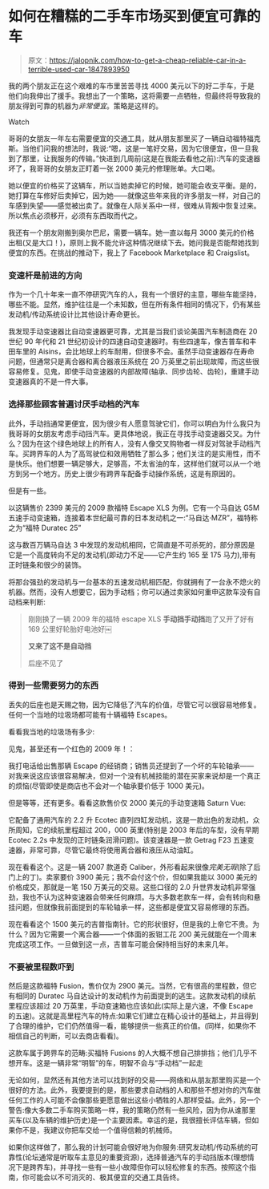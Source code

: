 # 如何在糟糕的二手车市场买到便宜可靠的车

> 原文：<https://jalopnik.com/how-to-get-a-cheap-reliable-car-in-a-terrible-used-car-1847893950>

我的两个朋友正在这个艰难的车市里苦苦寻找 4000 美元以下的好二手车，于是他们向我伸出了援手。我想出了一个策略，这将需要一点牺牲，但最终将导致我的朋友得到可靠的机器为*非常便宜*。策略是这样的。

Watch

哥哥的女朋友一年左右需要便宜的交通工具，就从朋友那里买了一辆自动福特福克斯。当他们问我的想法时，我说:“嗯，这是一笔好交易，因为它很便宜，但一旦我到了那里，让我服务的传输。”快进到几周前(这是在我能去看他之前):汽车的变速器坏了，我哥哥的女朋友正盯着一张 2000 美元的修理账单。大口喝。

她以便宜的价格买了这辆车，所以当她卖掉它的时候，她可能会收支平衡。是的，她打算在车修好后卖掉它，因为她——就像这些年来我的许多朋友一样，对自己的车感到失望——感觉被出卖了。就像在人际关系中一样，很难从背叛中恢复过来。所以焦点必须移开，必须有东西取而代之。

我还有一个朋友刚搬到奥尔巴尼，需要一辆车。她一直以每月 3000 美元的价格出租(又是大口！)，原则上我不能允许这种情况继续下去。她问我是否能帮她找到便宜的东西。在挑战的推动下，我上了 Facebook Marketplace 和 Craigslist。

### **变速杆是前进的方向**

作为一个几十年来一直不停研究汽车的人，我有一个很好的主意，哪些车能坚持，哪些不能。显然，维护往往是一个未知数，但在所有条件相同的情况下，仍有某些发动机/传动系统设计比其他设计寿命更长。

我发现手动变速器比自动变速器更可靠，尤其是当我们谈论美国汽车制造商在 20 世纪 90 年代和 21 世纪初设计的四速自动变速器时。有些四速车，像吉普车和丰田车里的 Aisins，会比地球上的车耐用，但很多不会。虽然手动变速器存在寿命问题，但通常只是离合器和离合器液压系统在 20 万英里之前出现故障，而这些很容易修复。见鬼，即使手动变速器的内部故障(轴承、同步齿轮、齿轮)，重建手动变速器真的不是一件大事。

### 选择那些顾客普遍讨厌手动档的汽车

此外，手动挡通常更便宜，因为很少有人愿意驾驶它们，你可以明白为什么我只为我哥哥的女朋友考虑手动挡汽车。更具体地说，我正在寻找手动变速器交叉。为什么？因为在这个绿色地球上的所有人，没有人像交叉购物者一样反对驾驶手动档汽车。买跨界车的人为了高驾驶位和效用牺牲了那么多；他们关注的是实用性，而不是快乐。他们想要一辆足够大，足够高，不太省油的车，这样他们就可以从一个地方到另一个地方。历史上很少有跨界车配备手动操作系统，这是有原因的。

但是有一些。

以这辆售价 2399 美元的 2009 款福特 Escape XLS 为例。它有一个马自达 G5M 五速手动变速箱，连接着本世纪最可靠的日本发动机之一:“马自达·MZR”，福特称之为“福特 Duratec 25”

这与数百万辆马自达 3 中发现的发动机相同，它简直是不可杀死的，部分原因是它是一个高度转向不足的发动机(即动力不足——它产生约 165 至 175 马力),带有正时链条和很少的装饰。

将那台强劲的发动机与一台基本的五速发动机相匹配，你就拥有了一台永不熄火的机器。然而，没有人想要它，因为手动档；你可以通过卖家如何重申这款车没有自动档来判断:

> 刚刚换了一辆 2009 年的福特 escape XLS **手动挡手动挡**跑了又开了好有 169 公里好轮胎好电池好￼
> 
> **又来了这不是自动挡**
> 
> 后座不见了

### 得到一些需要努力的东西

丢失的后座也是天赐之物，因为它降低了汽车的价值，尽管它可以很容易地修复。任何一个当地的垃圾场都可能有十辆福特 Escapes。

看看我当地的垃圾场有多少:

见鬼，甚至还有一个红色的 2009 年！：

我打电话给出售那辆 Escape 的经销商；销售员还提到了一个坏的车轮轴承——对我来说这应该很容易解决，但对一个没有机械技能的潜在买家来说却是一个真正的烦恼(尽管即使是商店也不会对一个轴承要价低于 1000 美元)。

但是等等，还有更多。看看这款售价仅 2000 美元的手动变速箱 Saturn Vue:

它配备了通用汽车的 2.2 升 Ecotec 直列四缸发动机，这是一款出色的发动机，众所周知，它的续航里程超过 200，000 英里(特别是 2003 年后的车型，没有早期 Ecotec 2.2s 中发现的正时链条润滑问题)。该变速器是一款 Getrag F23 五速变速器，非常可靠，尽管它最终将使用离合器和液压从动油缸。

现在看看这个。这是一辆 2007 款道奇 Caliber，外形看起来很像*完美无瑕*(除了后门上的丁)。卖家要价 3900 美元；我不会付这个价，但如果我能以 3000 美元的价格成交，那就是一笔 150 万美元的交易。这些口径的 2.0 升世界发动机非常强劲，我也不认为这种变速器会带来任何麻烦。与大多数老款车一样，会有转向和悬挂问题，但就像我前面提到的车轮轴承一样，这些都是便宜又容易修理的东西。

现在看看这个 1500 美元的吉普指南针。它的形状很好，但是我的上帝它不贵。为什么？因为它需要一个离合器——一个体面的扳钳工花 200 美元就能在一个周末完成这项工作。一旦做到这一点，吉普车可能会保持相当好的未来几年。

### 不要被里程数吓到

然后是这款福特 Fusion，售价仅为 2900 美元。当然，它有很高的里程数，但它有相同的 Duratec 马自达设计的发动机作为前面提到的逃生。这款发动机的续航里程应该超过 20 万英里，手动变速箱也应该如此(实际上是六速，不像 Escape 的五速)。这就是高里程汽车的特点:如果它们建立在精心设计的基础上，并且得到了合理的维护，它们仍然值得一看，能够提供一些真正的价值。(同样，如果你不相信自己的判断，可以去商店看看)。

这款车属于跨界车的范畴:买福特 Fusions 的人大概不想自己排排挡；他们几乎不想开车。这是一辆非常“明智”的车，明智不会与“手动档”一起走

无论如何，显然还有其他方法可以找到好的交易——网络和从朋友那里购买是一个很好的方法。此外，我要提到的是，那些要求自动档的人和那些不想对你的汽车做任何工作的人可能不会像那些更愿意做出这些小牺牲的人那样受益。此外，另一个警告:像大多数二手车购买策略一样，我的策略仍然有一些风险，因为你从谁那里买车(以及车辆的维护历史)是一个主要因素。幸运的是，我很擅长评估车辆，但如果你不是，我建议你把车交给一个值得信赖的机械师。

如果你这样做了，那么我的计划可能会很好地为你服务:研究发动机/传动系统的可靠性(论坛通常是听取车主意见的重要资源)，选择普通汽车的手动挡版本(理想情况下是跨界车)，并寻找一些有一些小故障但你可以轻松修复的东西。按照这个指南，你可能会以不可消灭的、极其便宜的交通工具告终。